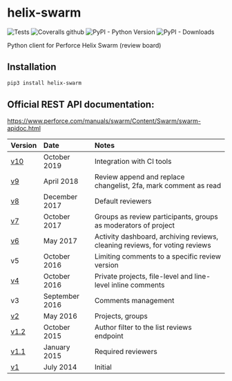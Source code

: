 # helix-swarm

![Tests](https://github.com/pbelskiy/helix-swarm/workflows/Tests/badge.svg)
![Coveralls github](https://img.shields.io/coveralls/github/pbelskiy/helix-swarm?label=Coverage)
![PyPI - Python Version](https://img.shields.io/pypi/pyversions/helix-swarm?label=Python)
![PyPI - Downloads](https://img.shields.io/pypi/dm/helix-swarm?color=1&label=Downloads)

Python client for Perforce Helix Swarm (review board)

## Installation

```sh
pip3 install helix-swarm
```

## Official REST API documentation:

https://www.perforce.com/manuals/swarm/Content/Swarm/swarm-apidoc.html

| Version                                                                                     | Date               | Notes                                                                       |
|:--------------------------------------------------------------------------------------------|:-------------------|:----------------------------------------------------------------------------|
| [v10](https://www.perforce.com/manuals/swarm/Content/Swarm/swarm-apidoc_endpoints-v10.html) | October 2019       | Integration with CI tools                                                   |
| [v9](https://www.perforce.com/manuals/v19.1/swarm/Content/Swarm/swarm-apidoc.html)          | April 2018         | Review append and replace changelist, 2fa, mark comment as read             |
| [v8](https://www.perforce.com/manuals/v17.4/swarm/#Swarm/swarm-apidoc.html)                 | December 2017      | Default reviewers                                                           |
| [v7](https://www.perforce.com/manuals/v17.3/swarm/index.html#Swarm/swarm-apidoc.html)       | October 2017       | Groups as review participants, groups as moderators of project              |
| [v6](https://www.perforce.com/manuals/v17.2/swarm/api.html)                                 | May 2017           | Activity dashboard, archiving reviews, cleaning reviews, for voting reviews |
| v5                                                                                          | October 2016       | Limiting comments to a specific review version                              |
| [v4](https://www.perforce.com/perforce/r16.2/manuals/swarm/api.html)                        | October 2016       | Private projects, file-level and line-level inline comments                 |
| v3                                                                                          | September 2016     | Comments management                                                         |
| [v2](https://www.perforce.com/perforce/r16.1/manuals/swarm/api.html)                        | May 2016           | Projects, groups                                                            |
| [v1.2](https://www.perforce.com/perforce/r15.3/manuals/swarm/api.html)                      | October 2015       | Author filter to the list reviews endpoint                                  |
| [v1.1](https://www.perforce.com/perforce/r14.4/manuals/swarm/api.html)                      | January 2015       | Required reviewers                                                          |
| [v1](https://www.perforce.com/perforce/r14.3/manuals/swarm/api.html)                        | July 2014          | Initial                                                                     |
